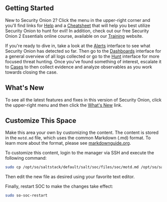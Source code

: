 ## Getting Started

New to Security Onion 2? Click the menu in the upper-right corner and you'll find links for [Help](/docs/) and a [Cheatsheet](/docs/cheatsheet.pdf) that will help you best utilize Security Onion to hunt for evil! In addition, check out our free Security Onion 2 Essentials online course, available on our [Training](https://securityonionsolutions.com/training) website.

If you're ready to dive in, take a look at the [Alerts](/#/alerts) interface to see what Security Onion has detected so far. Then go to the [Dashboards](/#/dashboards) interface for a general overview of all logs collected or go to the [Hunt](/#/hunt) interface for more focused threat hunting. Once you've found something of interest, escalate it to [Cases](/#/cases) to then collect evidence and analyze observables as you work towards closing the case.

## What's New 

To see all the latest features and fixes in this version of Security Onion, click the upper-right menu and then click the [What's New](/docs/#release-notes) link.

## Customize This Space

Make this area your own by customizing the content. The content is stored in the `motd.md` file, which uses the common Markdown (.md) format. To learn more about the format, please see [markdownguide.org](https://www.markdownguide.org/).

To customize this content, login to the manager via SSH and execute the following command:

```bash
sudo cp /opt/so/saltstack/default/salt/soc/files/soc/motd.md /opt/so/saltstack/local/salt/soc/files/soc/
```

Then edit the new file as desired using your favorite text editor. 

Finally, restart SOC to make the changes take effect:

```bash
sudo so-soc-restart
```
